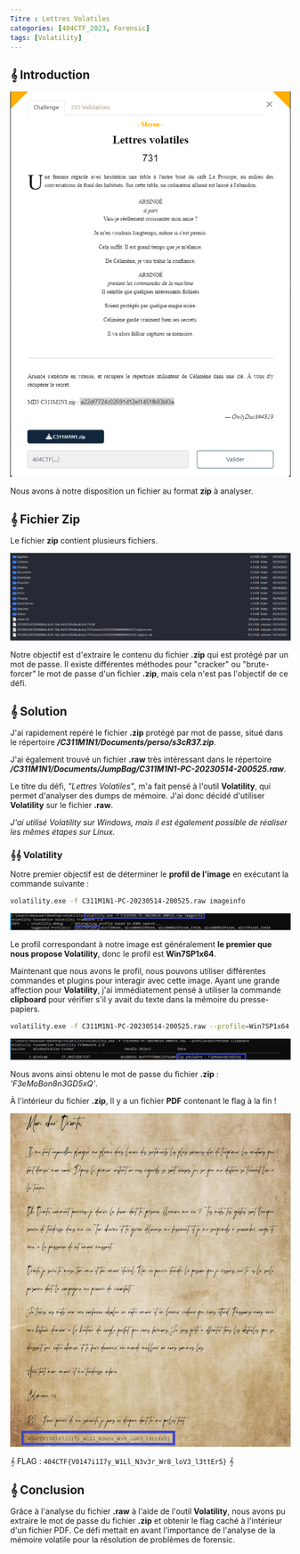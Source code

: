 ```yaml
---
Titre : Lettres Volatiles
categories: [404CTF_2023, Forensic]
tags: [Volatility]
---
```

## 𝄞 Introduction

![Intro](/assets/images/404CTF_2023/Forensic/Lettres_volatiles/intro.png)

Nous avons à notre disposition un fichier au format **zip** à analyser.

## 𝄞 Fichier Zip

Le fichier **zip** contient plusieurs fichiers.

![Files](/assets/images/404CTF_2023/Forensic/Lettres_volatiles/files.png)


Notre objectif est d'extraire le contenu du fichier **.zip** qui est protégé par un mot de passe. Il existe différentes méthodes pour "cracker" ou "brute-forcer" le mot de passe d'un fichier **.zip**, mais cela n'est pas l'objectif de ce défi.

## 𝄞 Solution

J'ai rapidement repéré le fichier **.zip** protégé par mot de passe, situé dans le répertoire ***/C311M1N1/Documents/perso/s3cR37.zip***.

J'ai également trouvé un fichier **.raw** très intéressant dans le répertoire ***/C311M1N1/Documents/JumpBag/C311M1N1-PC-20230514-200525.raw***.

Le titre du défi, *"Lettres Volatiles"*, m'a fait pensé à l'outil **Volatility**, qui permet d'analyser des dumps de mémoire. J'ai donc décidé d'utiliser **Volatility** sur le fichier **.raw**.

*J'ai utilisé Volatility sur Windows, mais il est également possible de réaliser les mêmes étapes sur Linux.*

### 𝄞𝄞 Volatility 
Notre premier objectif est de déterminer le **profil de l'image** en exécutant la commande suivante :

```bash
volatility.exe -f C311M1N1-PC-20230514-200525.raw imageinfo
```

![imageinfo](/assets/images/404CTF_2023/Forensic/Lettres_volatiles/imageinfo.png)

Le profil correspondant à notre image est généralement **le premier que nous propose Volatility**, donc le profil est **Win7SP1x64**.

Maintenant que nous avons le profil, nous pouvons utiliser différentes commandes et plugins pour interagir avec cette image. Ayant une grande affection pour **Volatility**, j'ai immédiatement pensé à utiliser la commande **clipboard** pour vérifier s'il y avait du texte dans la mémoire du presse-papiers.

```bash
volatility.exe -f C311M1N1-PC-20230514-200525.raw --profile=Win7SP1x64 clipboard
```

![clipboard](/assets/images/404CTF_2023/Forensic/Lettres_volatiles/clipboard.png)

Nous avons ainsi obtenu le mot de passe du fichier **.zip** : *'F3eMoBon8n3GD5xQ'*.

À l'intérieur du fichier **.zip**, Il y a un fichier **PDF** contenant le flag à la fin !

![flag](/assets/images/404CTF_2023/Forensic/Lettres_volatiles/flag.png)

𝄞 FLAG : `404CTF{V0147i1I7y_W1Ll_N3v3r_Wr8_loV3_l3ttEr5}` 𝄞

## 𝄞 Conclusion

Grâce à l'analyse du fichier **.raw** à l'aide de l'outil **Volatility**, nous avons pu extraire le mot de passe du
fichier **.zip** et obtenir le flag caché à l'intérieur d'un fichier PDF. Ce défi mettait en avant l'importance de l'analyse de la mémoire volatile pour la résolution de problèmes de forensic.
